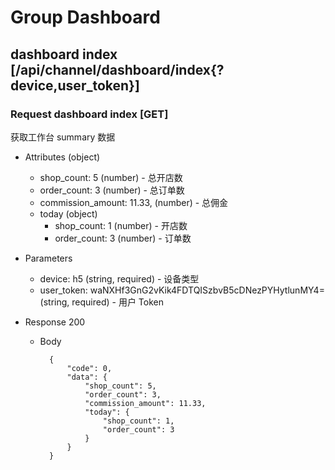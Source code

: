 # Group Dashboard

## dashboard index [/api/channel/dashboard/index{?device,user_token}]
### Request dashboard index [GET]
获取工作台 summary 数据

+ Attributes (object)
    + shop_count: 5 (number) - 总开店数
    + order_count: 3 (number) - 总订单数
    + commission_amount: 11.33, (number) - 总佣金
    + today (object)
      + shop_count: 1 (number) - 开店数
      + order_count: 3 (number) - 订单数

+ Parameters
    + device: h5 (string, required) - 设备类型
    + user_token: waNXHf3GnG2vKik4FDTQISzbvB5cDNezPYHytlunMY4= (string, required) - 用户 Token

+ Response 200

    + Body

            {
                "code": 0,
                "data": {
                    "shop_count": 5,
                    "order_count": 3,
                    "commission_amount": 11.33,
                    "today": {
                        "shop_count": 1,
                        "order_count": 3
                    }
                }
            }
